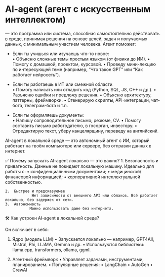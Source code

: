 # AI-agent (агент с искусственным интеллектом) 
— это программа или система, способная самостоятельно действовать в среде, принимая решения на основе целей, задач и получаемых данных, с минимальным участием человека.
Агент поможет:
- Если ты учишься или изучаешь что-то новое:  
	•	Объясню сложные темы простым языком (от физики до ИИ).
	•	Помогу с домашкой, проектом, курсовой.
	•	Проведу мини-лекцию по интересующей теме (например, “Что такое GPT” или “Как работает нейросеть”).

- Если ты работаешь в ИТ или смежной области:  
	•	Помогу написать или отладить код (Python, SQL, JS, C++ и др.).
	•	Разъясню ошибки и предложу решения.
	•	Объясню архитектуру, паттерны, фреймворки.
	•	Сгенерирую скрипты, API-интеграции, чат-бота, телеграм-бота и т.п.

- Если ты оформляешь документы:  
	•	Напишу сопроводительное письмо, резюме, CV.
	•	Помогу составить письмо работодателю, в госорган, инвестору.
	•	Отредактирую текст, уберу канцелярщину, переведу на английский.

AI-agent в локальной среде — это автономный агент с ИИ, который работает на твоём компьютере или сервере, без отправки данных в интернет.

✅ Почему запускать AI-agent локально — это важно?
	1.	Безопасность и приватность. Данные не покидают локальную машину. Идеально для работы с:
	    •	конфиденциальными документами;
	    •	медицинской/финансовой информацией;
	    •	корпоративной интеллектуальной собственностью.
 
	2.	Быстрее и предсказуемее
                Нет зависимости от внешнего API или облаков. Всё работает локально, без задержек от сети.
	3.	Автономность
               Можно использовать даже без интернета.

🛠️ Как устроен AI-agent в локальной среде?

Он включает в себя:

1. Ядро (модель LLM)
	•	Запускается локально — например, GPT4All, Mistral, Phi, LLaMA, Gemma и др.
	•	Используются библиотеки: llama.cpp, transformers, ollama, ggml.

2. Агентный фреймворк
	•	Управляет задачами, инструментами, планированием.
	•	Популярные решения:
	•	LangChain
	•	AutoGen
	•	CrewAI
